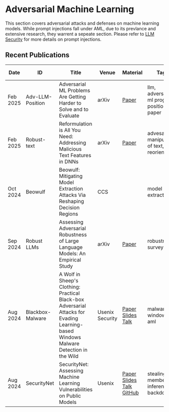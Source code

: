 # Adversarial Machine Learning
This section covers adversarial attacks and defenses on machine learning models. While prompt injections fall under AML, due to its prevlance and extensive research, they warrent a sepeate section. Please refer to [LLM Security](https://github.com/nabeelxy/ai-security-guide/tree/main/security_for_ai/llm_security) for more details on prompt injections.

## Recent Publications
| Date | ID | Title | Venue | Material | Tags | Short Summary | Summary |
|---|---|---|---|---|---|---|---|
| Feb 2025 | Adv-LLM-Position | Adversarial ML Problems Are Getting Harder to Solve and to Evaluate | arXiv | [Paper](https://arxiv.org/pdf/2502.02260) | llm, adversarial ml progress, position paper | | |
| Feb 2025 | Robust-text | Reformulation is All You Need: Addressing Malicious Text Features in DNNs | arXiv | [Paper](https://arxiv.org/pdf/2502.00652) | advesarial manipulation of text, reorientation | | |
| Oct 2024 | Beowulf | Beowulf: Mitigating Model Extraction Attacks Via Reshaping Decision Regions | CCS | | model extraction| |[Link](https://github.com/nabeelxy/ai-security-guide/tree/main/security_for_ai/adversarial_machine_learning/summaries/202410_aml_ccs_beowulf_summary.txt) |
| Sep 2024 | Robust LLMs | Assessing Adversarial Robustness of Large Language Models: An Empirical Study | arXiv | [Paper](https://arxiv.org/pdf/2405.02764) | robustness, survey | | |
| Aug 2024 | Blackbox-Malware | A Wolf in Sheep's Clothing: Practical Black-box Adversarial Attacks for Evading Learning-based Windows Malware Detection in the Wild | Usenix Security | [Paper](https://www.usenix.org/system/files/usenixsecurity24-ling.pdf) [Slides](https://www.usenix.org/system/files/usenixsecurity24_slides-ling.pdf) [Talk](https://youtu.be/hmMD1cr3WBo) | malware, windows, aml | | |
| Aug 2024 | SecurityNet | SecurityNet: Assessing Machine Learning Vulnerabilities on Public Models | Usenix | [Paper](https://www.usenix.org/system/files/sec24summer-prepub-617-zhang-boyang.pdf) [Slides](https://www.usenix.org/system/files/usenixsecurity24_slides-zhang-boyang.pdf) [Talk](https://youtu.be/tQvCGHO8cvM) [GitHub](https://trustairlab.github.io/SecurityNet/)| stealing, membership inference, backdoor | | |

